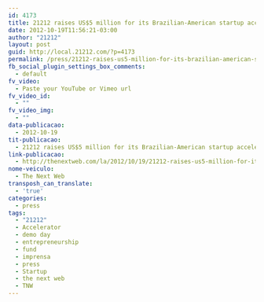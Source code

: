 ```yaml
---
id: 4173
title: 21212 raises US$5 million for its Brazilian-American startup accelerator, announces fund
date: 2012-10-19T11:56:21-03:00
author: "21212"
layout: post
guid: http://local.21212.com/?p=4173
permalink: /press/21212-raises-us5-million-for-its-brazilian-american-startup-accelerator-announces-fund/
fb_social_plugin_settings_box_comments:
  - default
fv_video:
  - Paste your YouTube or Vimeo url
fv_video_id:
  - ""
fv_video_img:
  - ""
data-publicacao:
  - 2012-10-19
tit-publicacao:
  - 21212 raises US$5 million for its Brazilian-American startup accelerator, announces fund
link-publicacao:
  - http://thenextweb.com/la/2012/10/19/21212-raises-us5-million-for-its-brazilian-american-startup-accelerator-announces-fund/
nome-veiculo:
  - The Next Web
transposh_can_translate:
  - 'true'
categories:
  - press
tags:
  - "21212"
  - Accelerator
  - demo day
  - entrepreneurship
  - fund
  - imprensa
  - press
  - Startup
  - the next web
  - TNW
---
```

